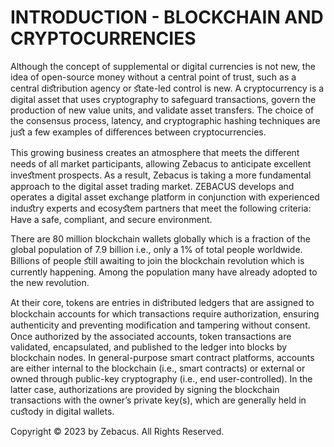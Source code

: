 # INTRODUCTION - BLOCKCHAIN AND CRYPTOCURRENCIES

Although the concept of supplemental or digital currencies is not new, the idea of open-source money without a central point of trust, such as a central diﬆribution agency or ﬆate-led control is new. A cryptocurrency is a digital asset that uses cryptography to safeguard transactions, govern the production of new value units, and validate asset transfers. The choice of the consensus process, latency, and cryptographic hashing techniques are juﬆ a few examples of diﬀerences between cryptocurrencies.

This growing business creates an atmosphere that meets the diﬀerent needs of all market participants, allowing Zebacus to anticipate excellent inveﬆment prospects. As a result, Zebacus is taking a more fundamental approach to the digital asset trading market. ZEBACUS develops and operates a digital asset exchange platform in conjunction with experienced induﬆry experts and ecosyﬆem partners that meet the following criteria: Have a safe, compliant, and secure environment.

There are 80 million blockchain wallets globally which is a fraction of the global population of 7.9 billion i.e., only a 1% of total people worldwide. Billions of people ﬆill awaiting to join the blockchain revolution which is currently happening. Among the population many have already adopted to the new revolution.

At their core, tokens are entries in diﬆributed ledgers that are assigned to blockchain accounts for which transactions require authorization, ensuring authenticity and preventing modiﬁcation and tampering without consent. Once authorized by the associated accounts, token transactions are validated, encapsulated, and published to the ledger into blocks by blockchain nodes. In general-purpose smart contract platforms, accounts are either internal to the blockchain (i.e., smart contracts) or external or owned through public-key cryptography (i.e., end user-controlled). In the latter case, authorizations are provided by signing the blockchain transactions with the owner’s private key(s), which are generally held in cuﬆody in digital wallets.



Copyright © 2023 by Zebacus. All Rights Reserved.

